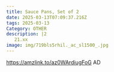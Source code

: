 ```yaml
---
title: Sauce Pans, Set of 2
date: 2025-03-13T07:09:37.216Z
tags: 2025-03-13
Category: OTHER
description: |2
   21.xx 
image: img/719bls5rhil._ac_sl1500_.jpg
---
```

https://amzlink.to/az0WArdiugFoG
AD